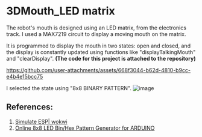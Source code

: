 # 3DMouth_LED matrix
The robot's mouth is designed using an LED matrix, from the electronics track. I used a MAX7219 circuit to display a moving mouth on the matrix.

It is programmed to display the mouth in two states: open and closed, and the display is constantly updated using functions like "displayTalkingMouth" and "clearDisplay". **(The code for this project is attached to the repository)**


https://github.com/user-attachments/assets/668f3044-b62d-4810-b9cc-e4b4e15bcc75

I selected the state using "8x8 BINARY PATTERN".
![image](https://github.com/user-attachments/assets/f5cfa5b8-97d5-431e-a1e9-19f15f5cfc0d)

## References:
1. [Simulate ESP| wokwi](https://wokwi.com/esp32)
2. [Online 8x8 LED Bin/Hex Pattern Generator for ARDUINO](https://www.riyas.org/2013/12/online-led-matrix-font-generator-with.html)
